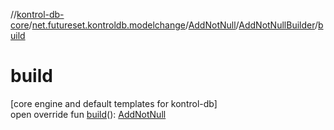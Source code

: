 //[kontrol-db-core](../../../../index.md)/[net.futureset.kontroldb.modelchange](../../index.md)/[AddNotNull](../index.md)/[AddNotNullBuilder](index.md)/[build](build.md)

# build

[core engine and default templates for kontrol-db]\
open override fun [build](build.md)(): [AddNotNull](../index.md)
